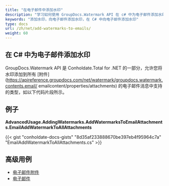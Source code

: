```yaml
---
title: "在电子邮件中添加水印"
description: "学习如何使用 GroupDocs.Watermark API 在 c# 中为电子邮件添加水印的指南，该 API 是 Conholdate.Total for .NET 的一部分。"
keywords: "添加水印，向电子邮件添加水印，在 C# 中向电子邮件添加水印"
type: docs
url: /zh/net/add-watermarks-to-emails/
weight: 60
---
```


## 在 C# 中为电子邮件添加水印
GroupDocs.Watermark API 是 Conholdate.Total for .NET 的一部分，允许您将水印添加到所有 [附件](https://apireference.groupdocs.com/net/watermark/groupdocs.watermark.contents.email/ emailcontent/properties/attachments) 的电子邮件消息中支持的类型，如以下代码片段所示。

## 例子
**AdvancedUsage.AddingWatermarks.AddWatermarksToEmailAttachments.EmailAddWatermarkToAllAttachments**

{{< gist "conholdate-docs-gists" "8d35af233888670be397eb4f95964c7a" "EmailAddWatermarkToAllAttachments.cs" >}}

## 高级用例

* [电子邮件附件](https://docs.groupdocs.com/watermark/net/email-attachments/)
* [电子邮件](https://docs.groupdocs.com/watermark/net/email-messages/)







